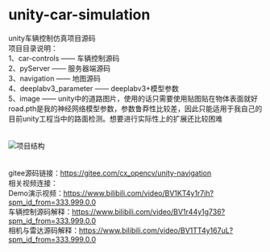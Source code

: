 # unity-car-simulation
unity车辆控制仿真项目源码</br>
项目目录说明：</br>
1、car-controls            ——    车辆控制源码</br>
2、pyServer                ——    服务器端源码</br>
3、navigation              ——    地图源码</br>
4、deeplabv3_parameter     ——    deeplabv3+模型参数</br>
5、image                   ——    unity中的道路图片，使用的话只需要使用贴图贴在物体表面就好</br>
road.pth是我的神经网络模型参数，参数鲁莽性比较差，因此只能适用于我自己的目前unity工程当中的路面检测。想要进行实际性上的扩展还比较困难</br>
</br>
</br>
![项目结构](https://user-images.githubusercontent.com/77096562/169683694-7063f020-fc66-4fb1-a3c3-0bcb488c8be6.png)</br>
</br>
</br>
gitee源码链接：https://gitee.com/cx_opencv/unity-navigation</br>
相关视频连接：</br>
Demo演示视频：https://www.bilibili.com/video/BV1KT4y1r7ih?spm_id_from=333.999.0.0</br>
车辆控制源码解释：https://www.bilibili.com/video/BV1r44y1g736?spm_id_from=333.999.0.0</br>
相机与雷达源码解释：https://www.bilibili.com/video/BV1TT4y167uL?spm_id_from=333.999.0.0</br>
